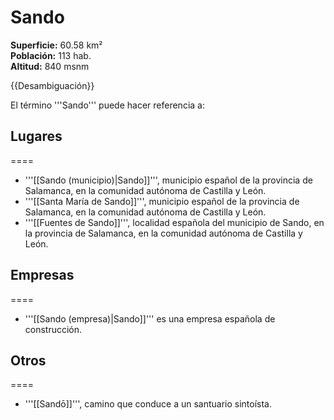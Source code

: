 # Sando

**Superficie:** 60.58 km²  
**Población:** 113 hab.  
**Altitud:** 840 msnm  

{{Desambiguación}}

El término '''Sando''' puede hacer referencia a:

## Lugares

====
* '''[[Sando (municipio)|Sando]]''', municipio español de la provincia de Salamanca, en la comunidad autónoma de Castilla y León.
* '''[[Santa María de Sando]]''', municipio español de la provincia de Salamanca, en la comunidad autónoma de Castilla y León.
* '''[[Fuentes de Sando]]''', localidad española del municipio de Sando, en la provincia de Salamanca, en la comunidad autónoma de Castilla y León.

## Empresas

====
* '''[[Sando (empresa)|Sando]]''' es una empresa española de construcción.

## Otros

====
* '''[[Sandō]]''', camino que conduce a un santuario sintoísta.